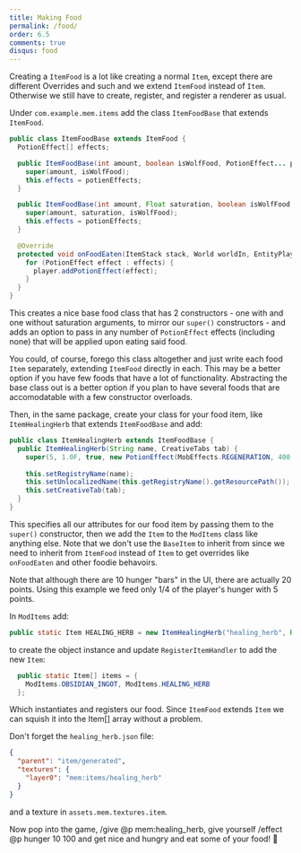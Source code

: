 ```yaml
---
title: Making Food
permalink: /food/
order: 6.5
comments: true
disqus: food
---
```


Creating a `ItemFood` is a lot like creating a normal `Item`, except there are different Overrides and such and we extend `ItemFood` instead of `Item`. Otherwise we still have to create, register, and register a renderer as usual.

Under `com.example.mem.items` add the class `ItemFoodBase` that extends `ItemFood`.

```java
public class ItemFoodBase extends ItemFood {
  PotionEffect[] effects;

  public ItemFoodBase(int amount, boolean isWolfFood, PotionEffect... potienEffects) {
    super(amount, isWolfFood);
    this.effects = potienEffects;
  }

  public ItemFoodBase(int amount, Float saturation, boolean isWolfFood, PotionEffect... potionEffects) {
    super(amount, saturation, isWolfFood);
    this.effects = potionEffects;
  }

  @Override
  protected void onFoodEaten(ItemStack stack, World worldIn, EntityPlayer player) {
    for (PotionEffect effect : effects) {
      player.addPotionEffect(effect);
    }
  }
}
```

This creates a nice base food class that has 2 constructors - one with and one without saturation arguments, to mirror our `super()` constructors - and adds an option to pass in any number of `PotionEffect` effects (including none) that will be applied upon eating said food.

You could, of course, forego this class altogether and just write each food `Item` separately, extending `ItemFood` directly in each. This may be a better option if you have few foods that have a lot of functionality. Abstracting the base class out is a better option if you plan to have several foods that are accomodatable with a few constructor overloads.

Then, in the same package, create your class for your food item, like `ItemHealingHerb` that extends `ItemFoodBase` and add:

```java
public class ItemHealingHerb extends ItemFoodBase {
  public ItemHealingHerb(String name, CreativeTabs tab) {
    super(5, 1.0F, true, new PotionEffect(MobEffects.REGENERATION, 400, 1));
    
    this.setRegistryName(name);
    this.setUnlocalizedName(this.getRegistryName().getResourcePath());    
    this.setCreativeTab(tab);
  }
}
```

This specifies all our attributes for our food item by passing them to the `super()` constructor, then we add the `Item` to the `ModItems` class like anything else. Note that we don't use the `BaseItem` to inherit from since we need to inherit from `ItemFood` instead of `Item` to get overrides like `onFoodEaten` and other foodie behavoirs.

Note that although there are 10 hunger "bars" in the UI, there are actually 20 points. Using this example we feed only 1/4 of the player's hunger with 5 points.

In `ModItems` add:

```java
public static Item HEALING_HERB = new ItemHealingHerb("healing_herb", Ref.tabExample);

```
to create the object instance and update `RegisterItemHandler` to add the new `Item`:

```java
  public static Item[] items = {
    ModItems.OBSIDIAN_INGOT, ModItems.HEALING_HERB
  };
```

Which instantiates and registers our food. Since `ItemFood` extends `Item` we can squish it into the Item[] array without a problem.

Don't forget the `healing_herb.json` file:

```json
{
  "parent": "item/generated",
  "textures": {
    "layer0": "mem:items/healing_herb"
  }
}
```

and a texture in `assets.mem.textures.item`.

Now pop into the game, /give @p mem:healing_herb, give yourself /effect @p hunger 10 100 and get nice and hungry and eat some of your food! :herb:

